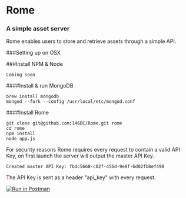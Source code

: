 # Rome
### A simple asset server

Rome enables users to store and retrieve assets through a simple API.

###Setting up on OSX

###Install NPM & Node
````
Coming soon
````

####Install & run MongoDB

```
brew install mongodb
mongod --fork --config /usr/local/etc/mongod.conf
```

####Install Rome

```
git clone git@github.com:146BC/Rome.git rome
cd rome
npm install
node app.js
```
For security reasons Rome requires every request to contain a valid API Key, on first launch the server will output the master API Key.

```
Created master API Key: fbdc5668-c02f-456d-9e8f-6d02fb8ef490
```
The API Key is sent as a header "api_key" with every request.

[![Run in Postman](https://run.pstmn.io/button.svg)](https://app.getpostman.com/run-collection/2d22342278ae26519556#?env%5BRome-Dev%5D=W3sidHlwZSI6InRleHQiLCJlbmFibGVkIjp0cnVlLCJrZXkiOiJyb21lLXVybCIsInZhbHVlIjoiaHR0cDovL2xvY2FsaG9zdDozMDAwIn0seyJ0eXBlIjoidGV4dCIsImVuYWJsZWQiOnRydWUsImtleSI6ImFwaS1rZXkiLCJ2YWx1ZSI6ImZiZGM1NjY4LWMwMmYtNDU2ZC05ZThmLTZkMDJmYjhlZjQ5MCJ9XQ==)